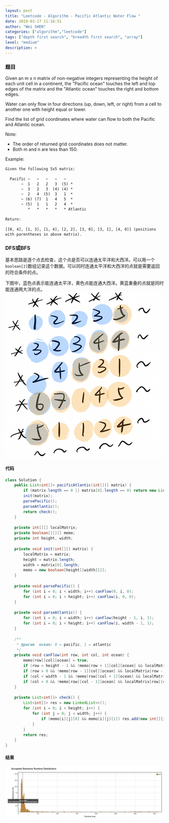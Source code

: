 ```yaml
---
layout: post
title: "Leetcode - Algorithm - Pacific Atlantic Water Flow "
date: 2019-03-17 11:16:51
author: "Wei SHEN"
categories: ["algorithm","leetcode"]
tags: ["depth first search", "breadth first search", "array"]
level: "medium"
description: >
---
```


### 题目
Given an m x n matrix of non-negative integers representing the height of each unit cell in a continent, the "Pacific ocean" touches the left and top edges of the matrix and the "Atlantic ocean" touches the right and bottom edges.

Water can only flow in four directions (up, down, left, or right) from a cell to another one with height equal or lower.

Find the list of grid coordinates where water can flow to both the Pacific and Atlantic ocean.

Note:
* The order of returned grid coordinates does not matter.
* Both m and n are less than 150.

Example:
```
Given the following 5x5 matrix:

  Pacific ~   ~   ~   ~   ~
       ~  1   2   2   3  (5) *
       ~  3   2   3  (4) (4) *
       ~  2   4  (5)  3   1  *
       ~ (6) (7)  1   4   5  *
       ~ (5)  1   1   2   4  *
          *   *   *   *   * Atlantic

Return:

[[0, 4], [1, 3], [1, 4], [2, 2], [3, 0], [3, 1], [4, 0]] (positions with parentheses in above matrix).
```

### DFS或BFS
基本思路是逐个点去检查，这个点是否可以连通太平洋和大西洋。可以用一个`boolean[2]`数组记录这个数据。可以同时连通太平洋和大西洋的点就是需要返回的符合条件的点。

下图中，蓝色点表示能连通太平洋，黄色点能连通大西洋。黄蓝重叠的点就是同时能连通两大洋的点。
![pacific-atlantic-water-flow-figure-1](/images/leetcode/pacific-atlantic-water-flow-figure-1.png)

#### 代码
```java
class Solution {
    public List<int[]> pacificAtlantic(int[][] matrix) {
        if (matrix.length == 0 || matrix[0].length == 0) return new LinkedList<int[]>();
        init(matrix);
        parsePacific();
        parseAtlantic();
        return check();
    }

    private int[][] localMatrix;
    private boolean[][][] memo;
    private int height, width;

    private void init(int[][] matrix) {
        localMatrix = matrix;
        height = matrix.length;
        width = matrix[0].length;
        memo = new boolean[height][width][2];
    }

    private void parsePacific() {
        for (int i = 0; i < width; i++) canFlow(0, i, 0);
        for (int i = 0; i < height; i++) canFlow(i, 0, 0);
    }

    private void parseAtlantic() {
        for (int i = 0; i < width; i++) canFlow(height - 1, i, 1);
        for (int i = 0; i < height; i++) canFlow(i, width - 1, 1);
    }

    /**
     * @param  ocean: 0 = pacific, 1 = atlantic
     */
    private void canFlow(int row, int col, int ocean) {
        memo[row][col][ocean] = true;
        if (row < height - 1 && !memo[row + 1][col][ocean] && localMatrix[row + 1][col] >= localMatrix[row][col]) canFlow(row + 1, col, ocean);
        if (row > 0 && !memo[row - 1][col][ocean] && localMatrix[row - 1][col] >= localMatrix[row][col]) canFlow(row - 1, col, ocean);
        if (col < width - 1 && !memo[row][col + 1][ocean] && localMatrix[row][col + 1] >= localMatrix[row][col]) canFlow(row, col + 1, ocean);
        if (col > 0 && !memo[row][col - 1][ocean] && localMatrix[row][col - 1] >= localMatrix[row][col]) canFlow(row, col - 1, ocean);
    }

    private List<int[]> check() {
        List<int[]> res = new LinkedList<>();
        for (int i = 0; i < height; i++) {
            for (int j = 0; j < width; j++) {
                if (memo[i][j][0] && memo[i][j][1]) res.add(new int[]{i, j});
            }
        }
        return res;
    }
}
```

#### 结果
![pacific-atlantic-water-flow-1](/images/leetcode/pacific-atlantic-water-flow-1.png)
